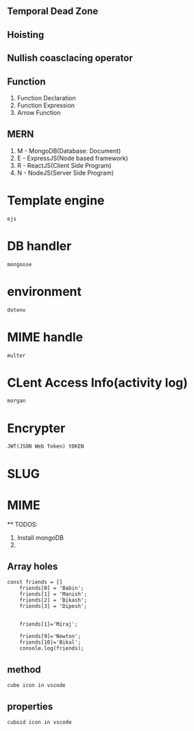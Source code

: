 ## Temporal Dead Zone
## Hoisting
## Nullish coasclacing operator
## Function 
1. Function Declaration
2. Function Expression
3. Arrow Function
## MERN

1. M - MongoDB(Database: Document)
2. E - ExpressJS(Node based framework)
3. R - ReactJS(Client Side Program)
4. N - NodeJS(Server Side Program)

# Template engine 
    ejs

# DB handler
    mongoose

# environment
    dotenv

# MIME handle
    multer

# CLent Access Info(activity log)
    morgan
 
# Encrypter
    JWT(JSON Web Token) tOKEN 
# SLUG

# MIME


** TODOS:
1. Install mongoDB
2. 


## Array holes
    const friends = []
        friends[0] = 'Babin';
        friends[1] = 'Manish';
        friends[2] = 'Bikash';
        friends[3] = 'Dipesh';


        friends[1]='Miraj';

        friends[9]='Newton';
        friends[10]='Bikal';
        console.log(friends);

## method
    cube icon in vscode
## properties
    cuboid icon in vscode


